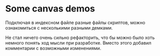 # Some canvas demos

Подключая в индексном файле разные файлы скриптов, можно ознакомиться с несколькими разными демками.

Не стал ничего очень сильно рефакторить, что бы можно было хоть немного понять ход мысли при разработке. Вместо этого добавил комментарии с возможными изменениями.